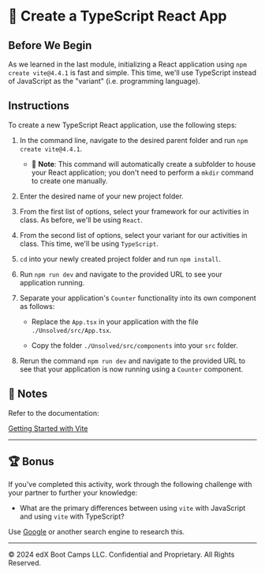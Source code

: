 # 📐 Create a TypeScript React App

## Before We Begin

As we learned in the last module, initializing a React application using `npm create vite@4.4.1` is fast and simple. This time, we'll use TypeScript instead of JavaScript as the "variant" (i.e. programming language).

## Instructions

To create a new TypeScript React application, use the following steps:

1. In the command line, navigate to the desired parent folder and run `npm create vite@4.4.1`.

    * 🔑 **Note**: This command will automatically create a subfolder to house your React application; you don't need to perform a `mkdir` command to create one manually.

2. Enter the desired name of your new project folder.

3. From the first list of options, select your framework for our activities in class. As before, we'll be using `React`.

4. From the second list of options, select your variant for our activities in class. This time, we'll be using `TypeScript`.

5. `cd` into your newly created project folder and run `npm install`.

6. Run `npm run dev` and navigate to the provided URL to see your application running.

7. Separate your application's `Counter` functionality into its own component as follows:

    * Replace the `App.tsx` in your application with the file `./Unsolved/src/App.tsx`.

    * Copy the folder `./Unsolved/src/components` into your `src` folder.

8. Rerun the command `npm run dev` and navigate to the provided URL to see that your application is now running using a `Counter` component.

## 📝 Notes

Refer to the documentation:

[Getting Started with Vite](https://vitejs.dev/guide/)

---

## 🏆 Bonus

If you've completed this activity, work through the following challenge with your partner to further your knowledge:

* What are the primary differences between using `vite` with JavaScript and using `vite` with TypeScript?

Use [Google](https://www.google.com) or another search engine to research this.

---
© 2024 edX Boot Camps LLC. Confidential and Proprietary. All Rights Reserved.
